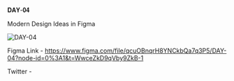 𝐃𝐀𝐘-𝟎𝟒

Modern Design Ideas in Figma

![DAY-04](https://user-images.githubusercontent.com/85480387/204104623-10a2c9c5-6040-4c33-a166-88ebfe487910.png)

Figma Link - https://www.figma.com/file/qcuOBnqrH8YNCkbQa7q3P5/DAY-04?node-id=0%3A1&t=WwceZkD9qVby9ZkB-1

Twitter -
